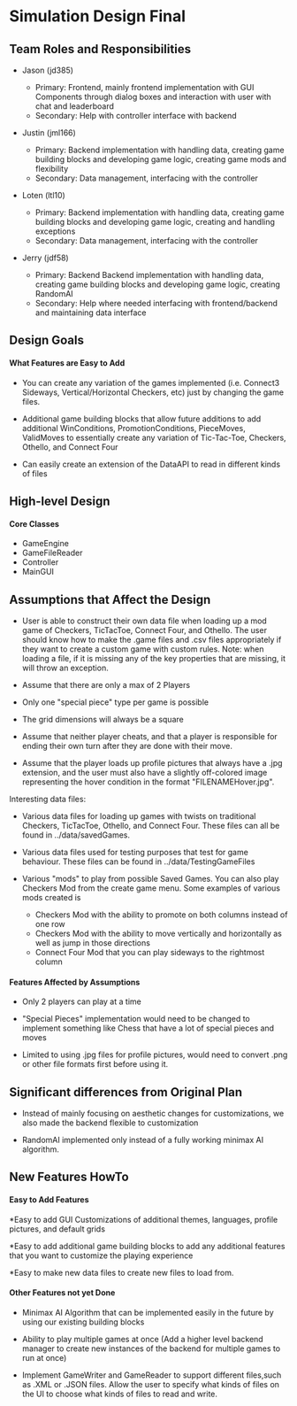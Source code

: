 # Simulation Design Final
## Team Roles and Responsibilities

* Jason (jd385)
    * Primary: Frontend, mainly frontend implementation with GUI Components through dialog boxes and interaction with user with chat and leaderboard
    * Secondary: Help with controller interface with backend 

* Justin (jml166)
    * Primary: Backend implementation with handling data, creating game building blocks and developing game logic, creating game mods and flexibility
    * Secondary: Data management, interfacing with the controller

* Loten (ltl10)
    * Primary: Backend implementation with handling data, creating game building blocks and developing game logic, creating and handling exceptions
    * Secondary: Data management, interfacing with the controller
    
* Jerry (jdf58)
    * Primary: Backend Backend implementation with handling data, creating game building blocks and developing game logic, creating RandomAI
    * Secondary: Help where needed interfacing with frontend/backend and maintaining data interface
    
## Design Goals
#### What Features are Easy to Add

* You can create any variation of the games implemented (i.e. Connect3 Sideways, Vertical/Horizontal Checkers, etc) just by changing the game files.

* Additional game building blocks that allow future additions to add additional WinConditions, PromotionConditions, PieceMoves, ValidMoves to essentially create
any variation of Tic-Tac-Toe, Checkers, Othello, and Connect Four

* Can easily create an extension of the DataAPI to read in different kinds of files

## High-level Design
#### Core Classes

* GameEngine
* GameFileReader
* Controller
* MainGUI

## Assumptions that Affect the Design

* User is able to construct their own data file when loading up a mod game of Checkers, TicTacToe,
Connect Four, and Othello. The user should know how to make the .game files and .csv files appropriately
if they want to create a custom game with custom rules. Note: when loading a file, if it is missing any 
of the key properties that are missing, it will throw an exception.

* Assume that there are only a max of 2 Players

* Only one "special piece" type per game is possible

* The grid dimensions will always be a square

* Assume that neither player cheats, and that a player is responsible for ending their own turn after they are done with their move.

* Assume that the player loads up profile pictures that always have a .jpg extension, and the user must also have a slightly off-colored image representing the hover condition in the format "FILENAMEHover.jpg".

Interesting data files:

* Various data files for loading up games with twists on traditional Checkers, TicTacToe, Othello, and 
Connect Four. These files can all be found in ../data/savedGames. 

* Various data files used for testing purposes that test for game behaviour. These files can be
found in ../data/TestingGameFiles

* Various "mods" to play from possible Saved Games. You can also play Checkers Mod from the create game menu. Some examples of various mods 
created is 
    * Checkers Mod with the ability to promote on both columns instead of one row
    * Checkers Mod with the ability to move vertically and horizontally as well as jump in those directions
    * Connect Four Mod that you can play sideways to the rightmost column

#### Features Affected by Assumptions

* Only 2 players can play at a time

* "Special Pieces" implementation would need to be changed to implement something like Chess that have a lot of special pieces and moves

* Limited to using .jpg files for profile pictures, would need to convert .png or other file formats first before using it. 

## Significant differences from Original Plan

* Instead of mainly focusing on aesthetic changes for customizations, we also made the backend flexible to customization

* RandomAI implemented only instead of a fully working minimax AI algorithm. 

## New Features HowTo
#### Easy to Add Features

*Easy to add GUI Customizations of additional themes, languages, profile pictures, and default grids

*Easy to add additional game building blocks to add any additional features that you want to customize the playing experience

*Easy to make new data files to create new files to load from.

#### Other Features not yet Done

* Minimax AI Algorithm that can be implemented easily in the future by using our existing building blocks

* Ability to play multiple games at once (Add a higher level backend manager to create new instances of the backend for multiple games to run at once)

* Implement GameWriter and GameReader to support different files,such as .XML or .JSON files. Allow the user to specify what kinds of files on the 
UI to choose what kinds of files to read and write.